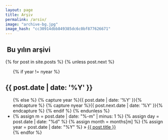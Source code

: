 ```yaml
---
layout: page
title: Arşiv
permalink: /arsiv/
image: "archive-bg.jpg"
image_hash: "cc30914dbb849385dc6c0bf877626671"
---
```


<div class="col-lg-8 col-md-10 mx-auto">
<section id="archive">
<h2><i class="fa fa-file-archive-o"></i>&nbsp;Bu yılın arşivi</h2>
{% for post in site.posts %}
  {% unless post.next %}

  <ul class="this">
  
  {% if year != nyear %}
  </ul>
  <h2>{{ post.date | date: '%Y' }}</h2>

  <ul class="past">
  {% else %}
  {% capture year %}{{ post.date | date: '%Y' }}{% endcapture %}
  {% capture nyear %}{{ post.next.date | date: '%Y' }}{% endcapture %}
  {% endif %}
  {% endunless %}
 <li class="arch-list">
    <span>{% assign m = post.date | date: "%-m" | minus: 1 %}
      {% assign day = post.date | date: "%d" %}
      {% assign month = months[m] %}
      {% assign year = post.date | date: "%Y" %}
    </span> &raquo; <a href="{{site.baseurl}}{{ post.url }}">{{ post.title }}</a> </li>
{% endfor %}
  </ul>
</section>
</div>
